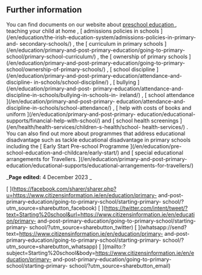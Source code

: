 ##  Further information

You can find documents on our website about [ preschool education
](/en/education/pre-school-education-and-childcare/early-childhood-education/)
,  teaching your child at home  , [ admissions policies in schools
](/en/education/the-irish-education-system/admissions-policies-in-primary-and-
secondary-schools/) , the [ curriculum in primary schools
](/en/education/primary-and-post-primary-education/going-to-primary-
school/primary-school-curriculum/) , the [ ownership of primary schools
](/en/education/primary-and-post-primary-education/going-to-primary-
school/ownership-of-primary-schools/) , [ school discipline
](/en/education/primary-and-post-primary-education/attendance-and-discipline-
in-schools/school-discipline/) , [ bullying ](/en/education/primary-and-post-
primary-education/attendance-and-discipline-in-schools/bullying-in-schools-in-
ireland/) , [ school attendance ](/en/education/primary-and-post-primary-
education/attendance-and-discipline-in-schools/school-attendance/) , [ help
with costs of books and uniform ](/en/education/primary-and-post-primary-
education/educational-supports/financial-help-with-school/) and [ school
health screenings ](/en/health/health-services/children-s-health/school-
health-services/) . You can also find out more about programmes that address
educational disadvantage such as  tackle educational disadvantage in primary
schools  including the [ Early Start Pre-school Programme ](/en/education/pre-
school-education-and-childcare/early-start/) and [ special educational
arrangements for Travellers. ](/en/education/primary-and-post-primary-
education/educational-supports/educational-arrangements-for-travellers/)

_**Page edited:** 4 December 2023 _

[
](https://facebook.com/sharer/sharer.php?u=https://www.citizensinformation.ie/en/education/primary-
and-post-primary-education/going-to-primary-school/starting-primary-
school/?utm_source=sharebutton_facebook) [
](https://twitter.com/intent/tweet/?text=Starting%20school&url=https://www.citizensinformation.ie/en/education/primary-
and-post-primary-education/going-to-primary-school/starting-primary-
school/?utm_source=sharebutton_twitter) [
](whatsapp://send?text=https://www.citizensinformation.ie/en/education/primary-
and-post-primary-education/going-to-primary-school/starting-primary-
school/?utm_source=sharebutton_whatsapp) [
](mailto:?subject=Starting%20school&body=https://www.citizensinformation.ie/en/education/primary-
and-post-primary-education/going-to-primary-school/starting-primary-
school/?utm_source=sharebutton_email) [ ](javascript:void\(0\))
